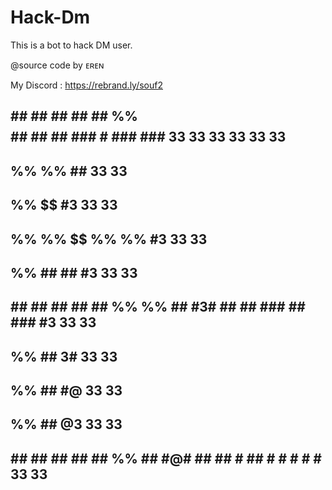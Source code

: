 # Hack-Dm

This is a bot to hack DM user.

@source code by ᴇʀᴇɴ 

My Discord : https://rebrand.ly/souf2
 
## ## ## ## ## ##        %% $$ $$ $$ $$    ## ## ## ### # ### ###    33 33 33 33 33 33
##                       %%          %%    ##                        33             33
##                       %%          $$    #3                        33             33
##                       %% %% $$ %% %%    #3                        33             33
##                       %% ## ##          #3                        33             33
## ## ## ## ## ##        %% %%  ##         #3# ## ## ### ## ### #3   33             33 
##                       %%       ##       3#                        33             33    
##                       %%         ##     #@                        33             33   
##                       %%           ##   @3                        33             33 
## ## ## ## ## ##        %%             ## #@# ## ## # ## # # # # #  33             33 
